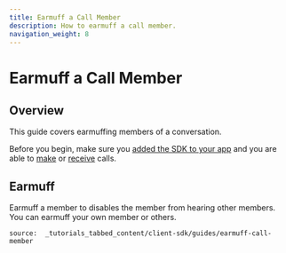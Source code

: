 ```yaml
---
title: Earmuff a Call Member
description: How to earmuff a call member.
navigation_weight: 8
---
```


# Earmuff a Call Member

## Overview

This guide covers earmuffing members of a conversation.

Before you begin, make sure you [added the SDK to your app](/client-sdk/setup/add-sdk-to-your-app) and you are able to [make](/client-sdk/in-app-voice/guides/make-call) or [receive](/client-sdk/in-app-voice/guides/receive-call) calls.

## Earmuff

Earmuff a member to disables the member from hearing other members. You can earmuff your own member or others.

```tabbed_content
source:  _tutorials_tabbed_content/client-sdk/guides/earmuff-call-member
```
